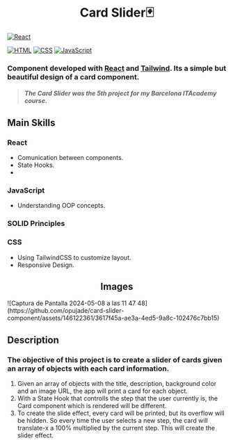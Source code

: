 <h1 align=center>Card Slider🃏</h1>

[![React](https://img.shields.io/badge/React-18.2.0+-lightblue?style=for-the-badge&logo=react&logoColor=white&labelColor=101010)](https://react.dev)

[![HTML](https://img.shields.io/badge/HTML-orange?style=for-the-badge&logo=html5&logoColor=white&labelColor=101010)](https://developer.mozilla.org/es/docs/Web/HTML)
[![CSS](https://img.shields.io/badge/CSS-blue?style=for-the-badge&logo=css3&logoColor=white&labelColor=101010)](https://developer.mozilla.org/es/docs/Web/CSS)
[![JavaScript](https://img.shields.io/badge/JavaScript-yellow?style=for-the-badge&logo=javascript&logoColor=white&labelColor=101010)](https://developer.mozilla.org/es/docs/Web/JavaScript)

### Component developed with [React](https://react.dev/) and [Tailwind](https://tailwindcss.com/). Its a simple but beautiful design of a card component.
> ##### The Card Slider was the 5th project for my Barcelona ITAcademy course.

## Main Skills
### React
* Comunication between components.
* State Hooks.
* 
### JavaScript
* Understanding OOP concepts.
### SOLID Principles
### CSS
* Using TailwindCSS to customize layout.
* Responsive Design.

<h2 align=center>Images</h2>
![Captura de Pantalla 2024-05-08 a las 11 47 48](https://github.com/opujade/card-slider-component/assets/146122361/3617f45a-ae3a-4ed5-9a8c-102476c7bb15)

## Description
### The objective of this project is to create a slider of cards given an array of objects with each card information.
1. Given an array of objects with the title, description, background color and an image URL, the app will print a card for each object.
2. With a State Hook that controlls the step that the user currently is, the Card component which is rendered will be different.
3. To create the slide effect, every card will be printed, but its overflow will be hidden. So every time the user selects a new step, the card will translate-x a 100% multiplied by the current step. This will create the slider effect.
